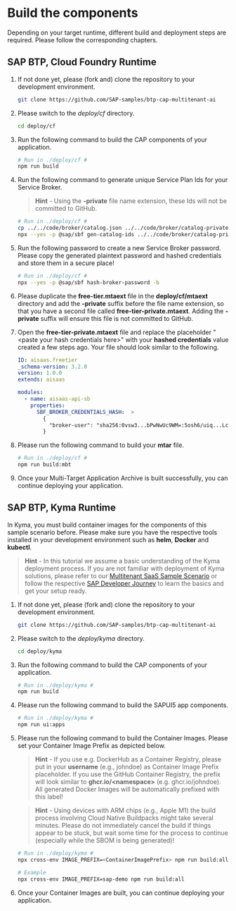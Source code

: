 #  Build the components

Depending on your target runtime, different build and deployment steps are required. Please follow the corresponding chapters. 


## SAP BTP, Cloud Foundry Runtime

1. If not done yet, please (fork and) clone the repository to your development environment. 

    ```sh
    git clone https://github.com/SAP-samples/btp-cap-multitenant-ai
    ```

2. Please switch to the *deploy/cf* directory. 

    ```sh
    cd deploy/cf
    ```

3. Run the following command to build the CAP components of your application. 

    ```sh
    # Run in ./deploy/cf # 
    npm run build
    ```

4. Run the following command to generate unique Service Plan Ids for your Service Broker. 

    >**Hint** - Using the **-private** file name extension, these Ids will not be committed to GitHub. 

    ```sh
    # Run in ./deploy/cf # 
    cp ../../code/broker/catalog.json ../../code/broker/catalog-private.json
    npx --yes -p @sap/sbf gen-catalog-ids ../../code/broker/catalog-private.json
    ```

5. Run the following password to create a new Service Broker password. Please copy the generated plaintext password and hashed credentials and store them in a secure place!

    ```sh
    # Run in ./deploy/cf # 
    npx --yes -p @sap/sbf hash-broker-password -b
    ```

6. Please duplicate the **free-tier.mtaext** file in the **deploy/cf/mtaext** directory and add the **-private** suffix before the file name extension, so that you have a second file called **free-tier-private.mtaext**. Adding the **-private** suffix will ensure this file is not committed to GitHub. 

7. Open the **free-tier-private.mtaext** file and replace the placeholder "\<paste your hash credentials here\>" with your **hashed credentials** value created a few steps ago. Your file should look similar to the following. 

    ```yaml
    ID: aisaas.freetier
    _schema-version: 3.2.0
    version: 1.0.0
    extends: aisaas

    modules:
      - name: aisaas-api-sb
        properties:
          SBF_BROKER_CREDENTIALS_HASH:  >
            {
              "broker-user": "sha256:0vsw3...bPwNwUc9WM=:5osh6/uiq...LcE9T0="
            }
    ```

8. Please run the following command to build your **mtar** file. 

    ```sh
    # Run in ./deploy/cf # 
    npm run build:mbt
    ```

9. Once your Multi-Target Application Archive is built successfully, you can continue deploying your application. 



## SAP BTP, Kyma Runtime

In Kyma, you must build container images for the components of this sample scenario before. Please make sure you have the respective tools installed in your development environment such as **helm**, **Docker** and **kubectl**. 

> **Hint** - In this tutorial we assume a basic understanding of the Kyma deployment process. If you are not familiar with deployment of Kyma solutions, please refer to our [Multitenant SaaS Sample Scenario](https://github.com/SAP-samples/btp-cap-multitenant-saas/#readme) or follow the respective [SAP Developer Journey](https://learning.sap.com/learning-journey/deliver-side-by-side-extensibility-based-on-sap-btp-kyma-runtime) to learn the basics and get your setup ready.

1. If not done yet, please (fork and) clone the repository to your development environment. 

    ```sh
    git clone https://github.com/SAP-samples/btp-cap-multitenant-ai
    ```

2. Please switch to the *deploy/kyma* directory. 

    ```sh
    cd deploy/kyma
    ```

3. Run the following command to build the CAP components of your application. 

    ```sh
    # Run in ./deploy/kyma # 
    npm run build
    ```

4. Please run the following command to build the SAPUI5 app components. 

    ```sh
    # Run in ./deploy/kyma # 
    npm run ui:apps
    ```

5. Please run the following command to build the Container Images. Please set your Container Image Prefix as depicted below. 

    > **Hint** - If you use e.g. DockerHub as a Container Registry, please put in your **username** (e.g., johndoe) as Container Image Prefix placeholder. If you use the GitHub Container Registry, the prefix will look similar to **ghcr.io/\<namespace>** (e.g. ghcr.io/johndoe). All generated Docker Images will be automatically prefixed with this label!

    > **Hint** - Using devices with ARM chips (e.g., Apple M1) the build process involving Cloud Native Buildpacks might take several minutes. Please do not immediately cancel the build if things appear to be stuck, but wait some time for the process to continue (especially while the SBOM is being generated)!

    ```sh
    # Run in ./deploy/kyma # 
    npx cross-env IMAGE_PREFIX=<ContainerImagePrefix> npm run build:all

    # Example
    npx cross-env IMAGE_PREFIX=sap-demo npm run build:all
    ```

6. Once your Container Images are built, you can continue deploying your application. 